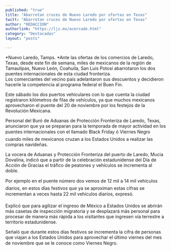 ```yaml
---
published: "true"
title: "Abarrotan cruces de Nuevo Laredo por ofertas en Texas"
twitt: "Abarrotan cruces de Nuevo Laredo por ofertas en Texas"
author: "REDACCION"
authorlink: "https://ljz.mx/acercade.html"
category: "Destacadas"
layout: "posts"

---
```




*Nuevo Laredo, Tamps. *Ante las ofertas de los comercios de Laredo, Texas, desde este fin de semana, miles de mexicanos de la región de Tamaulipas, Nuevo León, Coahuila, San Luis Potosí abarrotaron los dos puentes internacionales de esta ciudad fronteriza.  
  Los comerciantes del vecino país adelantaron sus descuentos y decidieron hacerle la competencia al programa federal el Buen Fin.



  Este sábado los dos puertos vehiculares con lo que cuenta la ciudad registraron kilómetros de filas de vehículos, ya que muchos mexicanos aprovecharon el puente del 20 de noviembre por los festejos de la Revolución Mexicana.



  Personal del Buró de Aduanas de Protección Fronteriza de Laredo, Texas, anunciaron que ya se preparan para la temporada de mayor actividad en los puentes internacionales con el llamado Black Friday ó Viernes Negro cuando miles de mexicanos cruzan a los Estados Unidos a realizar las compras navideñas.



  La vocera de Aduanas y Protección Fronteriza del puerto de Laredo, Mucia Dovalina, indicó que a partir de la celebración estadunidense del Día de Acción de Gracias el tráfico de peatones y vehículos se incrementa al doble.



  Por ejemplo en el puente número dos vemos de 12 mil a 14 mil vehículos diarios, en estos días festivos que ya se aproximan estas cifras se incrementan a veces hasta 22 mil vehículos diarios, expresó.



  Explicó que para agilizar el ingreso de México a Estados Unidos se abrirán más casetas de inspección migratoria y se desplazará más personal para procesar de manera más rápida a los visitantes que ingresen vía terrestre a territorio estadunidense.



  Señaló que durante estos días festivos se incrementa la cifra de personas que viajan a los Estados Unidos para aprovechar el último viernes del mes de noviembre que se le conoce como Viernes Negro.

